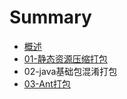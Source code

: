 # Summary

* [概述](README.md)
* [01-静态资源压缩打包](01jing-tai-zi-yuan-ya-suo-da-bao.md)
* 02-java基础包混淆打包
* [03-Ant打包](chapter1.md)

